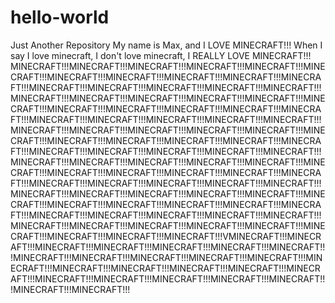 # hello-world
Just Another Repository
My name is Max, and I LOVE MINECRAFT!!! When I say I love minecraft, I don't love minecraft, I REALLY LOVE MINECRAFT!!! MINECRAFT!!!MINECRAFT!!!MINECRAFT!!!MINECRAFT!!!MINECRAFT!!!MINECRAFT!!!MINECRAFT!!!MINECRAFT!!!MINECRAFT!!!MINECRAFT!!!MINECRAFT!!!MINECRAFT!!!MINECRAFT!!!MINECRAFT!!!MINECRAFT!!!MINECRAFT!!!MINECRAFT!!!MINECRAFT!!!MINECRAFT!!!MINECRAFT!!!MINECRAFT!!!MINECRAFT!!!MINECRAFT!!!MINECRAFT!!!MINECRAFT!!!MINECRAFT!!!MINECRAFT!!!MINECRAFT!!!MINECRAFT!!!MINECRAFT!!!MINECRAFT!!!MINECRAFT!!!MINECRAFT!!!MINECRAFT!!!MINECRAFT!!!MINECRAFT!!!MINECRAFT!!!MINECRAFT!!!MINECRAFT!!!MINECRAFT!!!MINECRAFT!!!MINECRAFT!!!MINECRAFT!!!MINECRAFT!!!MINECRAFT!!!MINECRAFT!!!MINECRAFT!!!MINECRAFT!!!MINECRAFT!!!MINECRAFT!!!MINECRAFT!!!MINECRAFT!!!MINECRAFT!!!MINECRAFT!!!MINECRAFT!!!MINECRAFT!!!MINECRAFT!!!MINECRAFT!!!MINECRAFT!!!MINECRAFT!!!MINECRAFT!!!MINECRAFT!!!MINECRAFT!!!MINECRAFT!!!MINECRAFT!!!MINECRAFT!!!MINECRAFT!!!MINECRAFT!!!MINECRAFT!!!MINECRAFT!!!MINECRAFT!!!MINECRAFT!!!MINECRAFT!!!MINECRAFT!!!MINECRAFT!!!MINECRAFT!!!MINECRAFT!!!MINECRAFT!!!MINECRAFT!!!MINECRAFT!!!MINECRAFT!!!MINECRAFT!!!MINECRAFT!!!MINECRAFT!!!MINECRAFT!!!MINECRAFT!!!MINECRAFT!!!MINECRAFT!!!MINECRAFT!!!VMINECRAFT!!!MINECRAFT!!!MINECRAFT!!!MINECRAFT!!!MINECRAFT!!!MINECRAFT!!!MINECRAFT!!!MINECRAFT!!!MINECRAFT!!!MINECRAFT!!!MINECRAFT!!!MINECRAFT!!!MINECRAFT!!!MINECRAFT!!!MINECRAFT!!!MINECRAFT!!!MINECRAFT!!!MINECRAFT!!!MINECRAFT!!!MINECRAFT!!!MINECRAFT!!!MINECRAFT!!!MINECRAFT!!!MINECRAFT!!!MINECRAFT!!!
